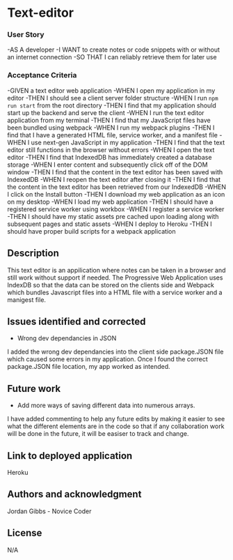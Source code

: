 # Text-editor

### User Story

-AS A developer
-I WANT to create notes or code snippets with or without an internet connection
-SO THAT I can reliably retrieve them for later use

### Acceptance Criteria

-GIVEN a text editor web application
-WHEN I open my application in my editor
-THEN I should see a client server folder structure
-WHEN I run `npm run start` from the root directory
-THEN I find that my application should start up the backend and serve the client
-WHEN I run the text editor application from my terminal
-THEN I find that my JavaScript files have been bundled using webpack
-WHEN I run my webpack plugins
-THEN I find that I have a generated HTML file, service worker, and a manifest file
-WHEN I use next-gen JavaScript in my application
-THEN I find that the text editor still functions in the browser without errors
-WHEN I open the text editor
-THEN I find that IndexedDB has immediately created a database storage
-WHEN I enter content and subsequently click off of the DOM window
-THEN I find that the content in the text editor has been saved with IndexedDB
-WHEN I reopen the text editor after closing it
-THEN I find that the content in the text editor has been retrieved from our IndexedDB
-WHEN I click on the Install button
-THEN I download my web application as an icon on my desktop
-WHEN I load my web application
-THEN I should have a registered service worker using workbox
-WHEN I register a service worker
-THEN I should have my static assets pre cached upon loading along with subsequent pages and static assets
-WHEN I deploy to Heroku
-THEN I should have proper build scripts for a webpack application

##  Description

This text editor is an appilication where notes can be taken in a browser and still work without support if needed. The Progressive Web Application uses IndexDB so that the data can be stored on the clients side and Webpack which bundles Javascript files into a HTML file with a service worker and a manigest file.

## Issues identified and corrected

- Wrong dev dependancies in JSON

I added the wrong dev dependancies into the client side package.JSON file which caused some errors in my application. Once I found the correct package.JSON file location, my app worked as intended.

## Future work
  
- Add more ways of saving different data into numerous arrays.

I have added commenting to help any future edits by making it easier to see what the different elements are in the code so that if any collaboration work will be done in the future, it will be easiser to track and change.

## Link to deployed application

Heroku

## Authors and acknowledgment

Jordan Gibbs - Novice Coder

## License

N/A
